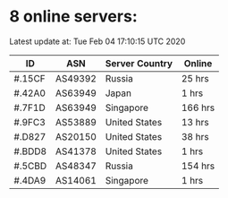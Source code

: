 # 8 online servers:

Latest update at: Tue Feb 04 17:10:15 UTC 2020

| ID | ASN | Server Country | Online |
| -- | --- | -------------- | ------ |
| #.15CF | AS49392 | Russia | 25 hrs |
| #.42A0 | AS63949 | Japan | 1 hrs |
| #.7F1D | AS63949 | Singapore | 166 hrs |
| #.9FC3 | AS53889 | United States | 13 hrs |
| #.D827 | AS20150 | United States | 38 hrs |
| #.BDD8 | AS41378 | United States | 1 hrs |
| #.5CBD | AS48347 | Russia | 154 hrs |
| #.4DA9 | AS14061 | Singapore | 1 hrs |


